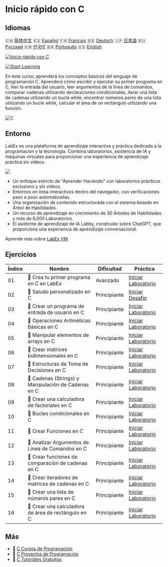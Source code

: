 # Inicio rápido con C

## Idiomas

🇨🇳 [简体中文](README_zh.md) 🇪🇸 [Español](README_es.md) 🇫🇷 [Français](README_fr.md) 🇩🇪 [Deutsch](README_de.md) 🇯🇵 [日本語](README_ja.md) 🇷🇺 [Русский](README_ru.md) 🇰🇷 [한국어](README_ko.md) 🇧🇷 [Português](README_pt.md) 🇺🇸 [English](README.md) 

[![Inicio rápido con C](https://cover-creator.labex.io/quick-start-with-c.png?lang=es)](https://labex.io/es/courses/quick-start-with-c)

[![Start-Learning](https://img.shields.io/badge/Start-Learning-whitesmoke?style=for-the-badge)](https://labex.io/es/courses/quick-start-with-c)

En este curso, aprenderá los conceptos básicos del lenguaje de programación C. Aprenderá cómo escribir y ejecutar su primer programa en C, leer la entrada del usuario, leer argumentos de la línea de comandos, comparar cadenas utilizando declaraciones condicionales, iterar una lista de cadenas utilizando un bucle while, encontrar números pares de una lista utilizando un bucle while, calcular el área de un rectángulo utilizando una función.

![C](https://img.shields.io/badge/C-whitesmoke?style=for-the-badge&logo=c)


## Entorno

LabEx es una plataforma de aprendizaje interactiva y práctica dedicada a la programación y la tecnología. Combina laboratorios, asistencia de IA y máquinas virtuales para proporcionar una experiencia de aprendizaje práctica sin videos.

![](https://tutorial-screenshot.getvm.io/images/vm-1725247253.png)

- Un enfoque estricto de "Aprender Haciendo" con laboratorios prácticos exclusivos y sin videos.
- Entornos en línea interactivos dentro del navegador, con verificaciones paso a paso automatizadas.
- Una organización de contenido estructurada con el sistema basado en Árbol de Habilidades.
- Un recurso de aprendizaje en crecimiento de 30 Árboles de Habilidades y más de 6,000 Laboratorios.
- El asistente de aprendizaje de IA Labby, construido sobre ChatGPT, que proporciona una experiencia de aprendizaje conversacional.

Aprende más sobre [LabEx VM](https://support.labex.io/using-labex/virtual-machine).

## Ejercicios

|   Índice | Nombre                                              | Dificultad   | Práctica                                                                                                                         |
|----------|-----------------------------------------------------|--------------|----------------------------------------------------------------------------------------------------------------------------------|
|       01 | 📖 Crea tu primer programa en C en LabEx            | Avanzado     | <a target='_blank' href='https://labex.io/es/tutorials/c-create-your-first-c-program-in-labex-438241'>Iniciar Laboratorio</a>    |
|       02 | 🎯 Saludo personalizado en C                        | Principiante | <a target='_blank' href='https://labex.io/es/tutorials/c-personalized-c-greeting-391828'>Iniciar Desafío</a>                     |
|       03 | 📖 Crear un programa de entrada de usuario en C     | Principiante | <a target='_blank' href='https://labex.io/es/tutorials/c-create-user-input-program-in-c-438242'>Iniciar Laboratorio</a>          |
|       04 | 📖 Operaciones Aritméticas Básicas en C             | Principiante | <a target='_blank' href='https://labex.io/es/tutorials/c-basic-arithmetic-operations-in-c-438262'>Iniciar Laboratorio</a>        |
|       05 | 📖 Manipular elementos de arrays en C               | Principiante | <a target='_blank' href='https://labex.io/es/tutorials/c-manipulate-array-elements-in-c-438261'>Iniciar Laboratorio</a>          |
|       06 | 📖 Crear matrices bidimensionales en C              | Principiante | <a target='_blank' href='https://labex.io/es/tutorials/c-create-two-dimensional-arrays-in-c-438259'>Iniciar Laboratorio</a>      |
|       07 | 📖 Estructuras de Toma de Decisiones en C           | Principiante | <a target='_blank' href='https://labex.io/es/tutorials/c-decision-making-structures-in-c-438255'>Iniciar Laboratorio</a>         |
|       08 | 📖 Cadenas (Strings) y Manipulación de Cadenas en C | Principiante | <a target='_blank' href='https://labex.io/es/tutorials/c-strings-and-manipulate-them-in-c-438258'>Iniciar Laboratorio</a>        |
|       09 | 📖 Crear una calculadora de factoriales en C        | Principiante | <a target='_blank' href='https://labex.io/es/tutorials/c-create-factorial-calculator-in-c-438256'>Iniciar Laboratorio</a>        |
|       10 | 📖 Bucles condicionales en C                        | Principiante | <a target='_blank' href='https://labex.io/es/tutorials/c-conditional-loops-in-c-438260'>Iniciar Laboratorio</a>                  |
|       11 | 📖 Crear Funciones en C                             | Principiante | <a target='_blank' href='https://labex.io/es/tutorials/c-create-functions-in-c-438257'>Iniciar Laboratorio</a>                   |
|       12 | 📖 Analizar Argumentos de Línea de Comandos en C    | Principiante | <a target='_blank' href='https://labex.io/es/tutorials/c-parse-command-line-arguments-in-c-438243'>Iniciar Laboratorio</a>       |
|       13 | 📖 Crear funciones de comparación de cadenas en C   | Principiante | <a target='_blank' href='https://labex.io/es/tutorials/c-create-string-comparison-functions-in-c-438244'>Iniciar Laboratorio</a> |
|       14 | 📖 Crear iteradores de matrices de cadenas en C     | Principiante | <a target='_blank' href='https://labex.io/es/tutorials/c-create-string-array-iterators-in-c-438245'>Iniciar Laboratorio</a>      |
|       15 | 📖 Crear una lista de números pares en C            | Principiante | <a target='_blank' href='https://labex.io/es/tutorials/c-create-even-numbers-list-in-c-438246'>Iniciar Laboratorio</a>           |
|       16 | 📖 Crear una calculadora de área de rectángulo en C | Principiante | <a target='_blank' href='https://labex.io/es/tutorials/c-create-a-rectangle-area-calculator-in-c-438247'>Iniciar Laboratorio</a> |

## Más

- 🔗 [C Cursos de Programación](https://github.com/labex-labs/awesome-programming-courses)
- 🔗 [C Proyectos de Programación](https://github.com/labex-labs/awesome-programming-projects)
- 🔗 [C Tutoriales Gratuitos](https://github.com/labex-labs/c-free-tutorials)

